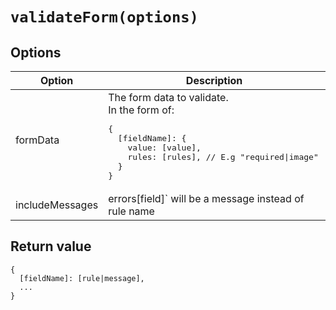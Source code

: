 # `validateForm(options)`

## Options

<table>
  <thead>
    <th>Option</th>
    <th>Description</th>
  </thead>
  <tbody>
    <tr>
      <td>
        formData
      </td>
      <td>
        The form data to validate.<br>In the form of:
        <pre>{
  [fieldName]: {
    value: [value],
    rules: [rules], // E.g "required|image"
  }
}</pre>
      </td>
    </tr>
    <tr>
      <td>
        includeMessages
      </td>
      <td>
        errors[field]` will be a message instead of rule name
      </td>
    </tr>
  </tbody>
</table>

## Return value

```
{
  [fieldName]: [rule|message],
  ...
}
```
